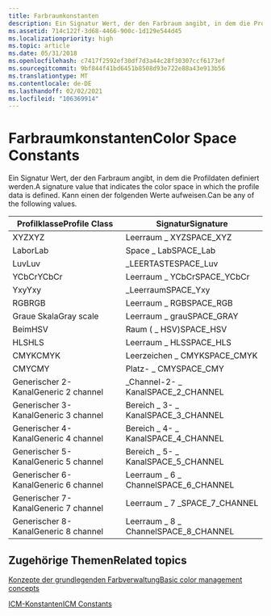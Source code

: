 ```yaml
---
title: Farbraumkonstanten
description: Ein Signatur Wert, der den Farbraum angibt, in dem die Profildaten definiert werden.
ms.assetid: 714c122f-3d68-4466-900c-1d129e544d45
ms.localizationpriority: high
ms.topic: article
ms.date: 05/31/2018
ms.openlocfilehash: c7417f2592ef30df7d3a44c28f30307ccf6173ef
ms.sourcegitcommit: 9bf844f41bd6451b8508d93e722e88a43e913b56
ms.translationtype: MT
ms.contentlocale: de-DE
ms.lasthandoff: 02/02/2021
ms.locfileid: "106369914"
---
```

# <a name="color-space-constants"></a><span data-ttu-id="e0cf8-103">Farbraumkonstanten</span><span class="sxs-lookup"><span data-stu-id="e0cf8-103">Color Space Constants</span></span>

<span data-ttu-id="e0cf8-104">Ein Signatur Wert, der den Farbraum angibt, in dem die Profildaten definiert werden.</span><span class="sxs-lookup"><span data-stu-id="e0cf8-104">A signature value that indicates the color space in which the profile data is defined.</span></span> <span data-ttu-id="e0cf8-105">Kann einen der folgenden Werte aufweisen.</span><span class="sxs-lookup"><span data-stu-id="e0cf8-105">Can be any of the following values.</span></span>



| <span data-ttu-id="e0cf8-106">Profilklasse</span><span class="sxs-lookup"><span data-stu-id="e0cf8-106">Profile Class</span></span>     | <span data-ttu-id="e0cf8-107">Signatur</span><span class="sxs-lookup"><span data-stu-id="e0cf8-107">Signature</span></span>         |
|-------------------|-------------------|
| <span data-ttu-id="e0cf8-108">XYZ</span><span class="sxs-lookup"><span data-stu-id="e0cf8-108">XYZ</span></span>               | <span data-ttu-id="e0cf8-109">Leerraum \_ XYZ</span><span class="sxs-lookup"><span data-stu-id="e0cf8-109">SPACE\_XYZ</span></span>        |
| <span data-ttu-id="e0cf8-110">Labor</span><span class="sxs-lookup"><span data-stu-id="e0cf8-110">Lab</span></span>               | <span data-ttu-id="e0cf8-111">Space \_ Lab</span><span class="sxs-lookup"><span data-stu-id="e0cf8-111">SPACE\_Lab</span></span>        |
| <span data-ttu-id="e0cf8-112">Luv</span><span class="sxs-lookup"><span data-stu-id="e0cf8-112">Luv</span></span>               | <span data-ttu-id="e0cf8-113">\_LEERTASTE</span><span class="sxs-lookup"><span data-stu-id="e0cf8-113">SPACE\_Luv</span></span>        |
| <span data-ttu-id="e0cf8-114">YCbCr</span><span class="sxs-lookup"><span data-stu-id="e0cf8-114">YCbCr</span></span>             | <span data-ttu-id="e0cf8-115">Leerraum \_ YCbCr</span><span class="sxs-lookup"><span data-stu-id="e0cf8-115">SPACE\_YCbCr</span></span>      |
| <span data-ttu-id="e0cf8-116">Yxy</span><span class="sxs-lookup"><span data-stu-id="e0cf8-116">Yxy</span></span>               | <span data-ttu-id="e0cf8-117">\_Leerraum</span><span class="sxs-lookup"><span data-stu-id="e0cf8-117">SPACE\_Yxy</span></span>        |
| <span data-ttu-id="e0cf8-118">RGB</span><span class="sxs-lookup"><span data-stu-id="e0cf8-118">RGB</span></span>               | <span data-ttu-id="e0cf8-119">Leerraum \_ RGB</span><span class="sxs-lookup"><span data-stu-id="e0cf8-119">SPACE\_RGB</span></span>        |
| <span data-ttu-id="e0cf8-120">Graue Skala</span><span class="sxs-lookup"><span data-stu-id="e0cf8-120">Gray scale</span></span>        | <span data-ttu-id="e0cf8-121">Leerraum \_ grau</span><span class="sxs-lookup"><span data-stu-id="e0cf8-121">SPACE\_GRAY</span></span>       |
| <span data-ttu-id="e0cf8-122">Beim</span><span class="sxs-lookup"><span data-stu-id="e0cf8-122">HSV</span></span>               | <span data-ttu-id="e0cf8-123">Raum ( \_ HSV)</span><span class="sxs-lookup"><span data-stu-id="e0cf8-123">SPACE\_HSV</span></span>        |
| <span data-ttu-id="e0cf8-124">HLS</span><span class="sxs-lookup"><span data-stu-id="e0cf8-124">HLS</span></span>               | <span data-ttu-id="e0cf8-125">Leerraum \_ HLS</span><span class="sxs-lookup"><span data-stu-id="e0cf8-125">SPACE\_HLS</span></span>        |
| <span data-ttu-id="e0cf8-126">CMYK</span><span class="sxs-lookup"><span data-stu-id="e0cf8-126">CMYK</span></span>              | <span data-ttu-id="e0cf8-127">Leerzeichen \_ CMYK</span><span class="sxs-lookup"><span data-stu-id="e0cf8-127">SPACE\_CMYK</span></span>       |
| <span data-ttu-id="e0cf8-128">CMY</span><span class="sxs-lookup"><span data-stu-id="e0cf8-128">CMY</span></span>               | <span data-ttu-id="e0cf8-129">Platz- \_ CMY</span><span class="sxs-lookup"><span data-stu-id="e0cf8-129">SPACE\_CMY</span></span>        |
| <span data-ttu-id="e0cf8-130">Generischer 2-Kanal</span><span class="sxs-lookup"><span data-stu-id="e0cf8-130">Generic 2 channel</span></span> | <span data-ttu-id="e0cf8-131">\_Channel-2- \_ Kanal</span><span class="sxs-lookup"><span data-stu-id="e0cf8-131">SPACE\_2\_CHANNEL</span></span> |
| <span data-ttu-id="e0cf8-132">Generischer 3-Kanal</span><span class="sxs-lookup"><span data-stu-id="e0cf8-132">Generic 3 channel</span></span> | <span data-ttu-id="e0cf8-133">Bereich \_ 3- \_ Kanal</span><span class="sxs-lookup"><span data-stu-id="e0cf8-133">SPACE\_3\_CHANNEL</span></span> |
| <span data-ttu-id="e0cf8-134">Generischer 4-Kanal</span><span class="sxs-lookup"><span data-stu-id="e0cf8-134">Generic 4 channel</span></span> | <span data-ttu-id="e0cf8-135">Bereich \_ 4- \_ Kanal</span><span class="sxs-lookup"><span data-stu-id="e0cf8-135">SPACE\_4\_CHANNEL</span></span> |
| <span data-ttu-id="e0cf8-136">Generischer 5-Kanal</span><span class="sxs-lookup"><span data-stu-id="e0cf8-136">Generic 5 channel</span></span> | <span data-ttu-id="e0cf8-137">Bereich \_ 5- \_ Kanal</span><span class="sxs-lookup"><span data-stu-id="e0cf8-137">SPACE\_5\_CHANNEL</span></span> |
| <span data-ttu-id="e0cf8-138">Generischer 6-Kanal</span><span class="sxs-lookup"><span data-stu-id="e0cf8-138">Generic 6 channel</span></span> | <span data-ttu-id="e0cf8-139">Leerraum \_ 6 \_ Channel</span><span class="sxs-lookup"><span data-stu-id="e0cf8-139">SPACE\_6\_CHANNEL</span></span> |
| <span data-ttu-id="e0cf8-140">Generischer 7-Kanal</span><span class="sxs-lookup"><span data-stu-id="e0cf8-140">Generic 7 channel</span></span> | <span data-ttu-id="e0cf8-141">Leerraum \_ 7 \_</span><span class="sxs-lookup"><span data-stu-id="e0cf8-141">SPACE\_7\_CHANNEL</span></span> |
| <span data-ttu-id="e0cf8-142">Generischer 8-Kanal</span><span class="sxs-lookup"><span data-stu-id="e0cf8-142">Generic 8 channel</span></span> | <span data-ttu-id="e0cf8-143">Leerraum \_ 8 \_ Channel</span><span class="sxs-lookup"><span data-stu-id="e0cf8-143">SPACE\_8\_CHANNEL</span></span> |



 

## <a name="related-topics"></a><span data-ttu-id="e0cf8-144">Zugehörige Themen</span><span class="sxs-lookup"><span data-stu-id="e0cf8-144">Related topics</span></span>

<dl> <dt>

[<span data-ttu-id="e0cf8-145">Konzepte der grundlegenden Farbverwaltung</span><span class="sxs-lookup"><span data-stu-id="e0cf8-145">Basic color management concepts</span></span>](basic-color-management-concepts.md)
</dt> <dt>

[<span data-ttu-id="e0cf8-146">ICM-Konstanten</span><span class="sxs-lookup"><span data-stu-id="e0cf8-146">ICM Constants</span></span>](wcs-constants.md)
</dt> </dl>

 

 




